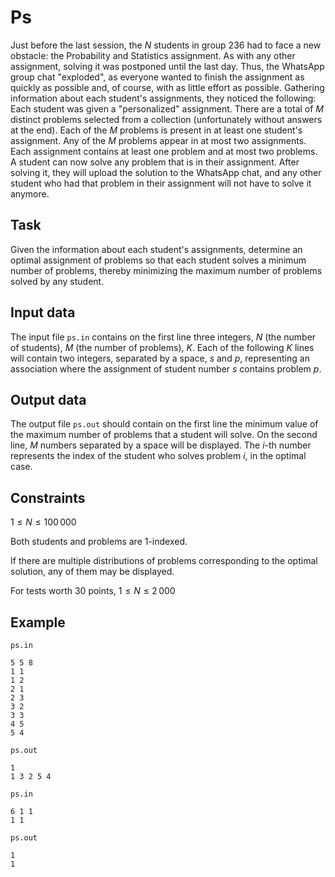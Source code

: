 # Ps

Just before the last session, the $N$ students in group $236$ had to face a new obstacle: the Probability and Statistics assignment. As with any other assignment, solving it was postponed until the last day. Thus, the WhatsApp group chat "exploded", as everyone wanted to finish the assignment as quickly as possible and, of course, with as little effort as possible. Gathering information about each student's assignments, they noticed the following:
Each student was given a "personalized" assignment.
There are a total of $M$ distinct problems selected from a collection (unfortunately without answers at the end).
Each of the $M$ problems is present in at least one student's assignment.
Any of the $M$ problems appear in at most two assignments.
Each assignment contains at least one problem and at most two problems.
A student can now solve any problem that is in their assignment. After solving it, they will upload the solution to the WhatsApp chat, and any other student who had that problem in their assignment will not have to solve it anymore.

## Task

Given the information about each student's assignments, determine an optimal assignment of problems so that each student solves a minimum number of problems, thereby minimizing the maximum number of problems solved by any student.

## Input data

The input file `ps.in` contains on the first line three integers, $N$ (the number of students), $M$ (the number of problems), $K$. Each of the following $K$ lines will contain two integers, separated by a space, $s$ and $p$, representing an association where the assignment of student number $s$ contains problem $p$.

## Output data

The output file `ps.out` should contain on the first line the minimum value of the maximum number of problems that a student will solve. On the second line, $M$ numbers separated by a space will be displayed. The $i$-th number represents the index of the student who solves problem $i$, in the optimal case.

## Constraints

$1 \leq N \leq 100\,000$

Both students and problems are 1-indexed.

If there are multiple distributions of problems corresponding to the optimal solution, any of them may be displayed.

For tests worth $30$ points, $1 \leq N \leq 2\,000$

## Example

`ps.in`
```
5 5 8
1 1
1 2
2 1
2 3
3 2
3 3
4 5
5 4
```

`ps.out`
```
1
1 3 2 5 4
```

`ps.in`
```
6 1 1
1 1
```

`ps.out`
```
1
1
```
